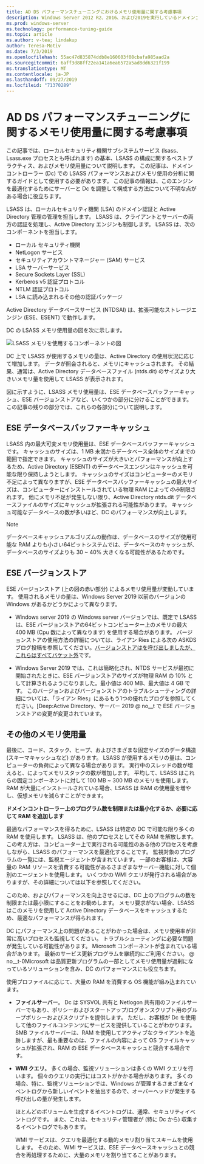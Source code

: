 ```yaml
---
title: AD DS パフォーマンスチューニングにおけるメモリ使用量に関する考慮事項
description: Windows Server 2012 R2、2016、および2019を実行しているドメインコントローラー上の Lsass.exe プロセスによるメモリ使用量。
ms.prod: windows-server
ms.technology: performance-tuning-guide
ms.topic: article
ms.author: v-tea; lindakup
author: Teresa-Motiv
ms.date: 7/3/2019
ms.openlocfilehash: 55ac47d835874ddb8e160603f08cbafa985aad2a
ms.sourcegitcommit: 6aff3d88ff22ea141a6ea6572a5ad8dd6321f199
ms.translationtype: MT
ms.contentlocale: ja-JP
ms.lasthandoff: 09/27/2019
ms.locfileid: "71370289"
---
```

# <a name="memory-usage-considerations-for-ad-ds-performance-tuning"></a>AD DS パフォーマンスチューニングに関するメモリ使用量に関する考慮事項

この記事では、ローカルセキュリティ機関サブシステムサービス (lsass、Lsass.exe プロセスとも呼ばれます) の基本、LSASS の構成に関するベストプラクティス、およびメモリ使用量について説明します。 この記事は、ドメインコントローラー (Dc) での LSASS パフォーマンスおよびメモリ使用の分析に関するガイドとして使用する必要があります。 この記事の情報は、このエンジンを最適化するためにサーバーと Dc を調整して構成する方法について不明な点がある場合に役立ちます。  

LSASS は、ローカルセキュリティ機関 (LSA) のドメイン認証と Active Directory 管理の管理を担当します。 LSASS は、クライアントとサーバーの両方の認証を処理し、Active Directory エンジンも制御します。 LSASS は、次のコンポーネントを担当します。  

- ローカル セキュリティ機関
- NetLogon サービス
- セキュリティアカウントマネージャー (SAM) サービス
- LSA サーバーサービス
- Secure Sockets Layer (SSL)
- Kerberos v5 認証プロトコル
- NTLM 認証プロトコル
- LSA に読み込まれるその他の認証パッケージ

Active Directory データベースサービス (NTDSAI) は、拡張可能なストレージエンジン (ESE、ESENT) で動作します。

DC の LSASS メモリ使用量の図を次に示します。

![LSASS メモリを使用するコンポーネントの図](media/domain-controller-lsass-memory-usage.png)  

DC 上で LSASS が使用するメモリの量は、Active Directory の使用状況に応じて増加します。 データが照会されると、メモリにキャッシュされます。 その結果、通常は、Active Directory データベースファイル (ntds.dit) のサイズより大きいメモリ量を使用して LSASS が表示されます。

図に示すように、LSASS メモリ使用量は、ESE データベースバッファーキャッシュ、ESE バージョンストアなど、いくつかの部分に分けることができます。 この記事の残りの部分では、これらの各部分について説明します。

## <a name="ese-database-buffer-cache"></a>ESE データベースバッファーキャッシュ  
LSASS 内の最大可変メモリ使用量は、ESE データベースバッファーキャッシュです。 キャッシュのサイズは、1 MB 未満からデータベース全体のサイズまでの範囲で指定できます。 キャッシュのサイズが大きいとパフォーマンスが向上するため、Active Directory (ESENT) のデータベースエンジンはキャッシュを可能な限り保持しようとします。 キャッシュのサイズはコンピューターのメモリ不足によって異なりますが、ESE データベースバッファーキャッシュの最大サイズは、コンピューターにインストールされている物理 RAM によって*のみ*制限されます。 他にメモリ不足が発生しない限り、Active Directory ntds.dit データベースファイルのサイズにキャッシュが拡張される可能性があります。 キャッシュ可能なデータベースの数が多いほど、DC のパフォーマンスが向上します。  
  
> [!NOTE]
> データベースキャッシュアルゴリズムの動作は、データベースのサイズが使用可能な RAM よりも小さい64ビットシステムでは、データベースのキャッシュが、データベースのサイズよりも 30 ~ 40% 大きくなる可能性があるためです。

## <a name="ese-version-store"></a>ESE バージョンストア

ESE バージョンストア (上の図の赤い部分) によるメモリ使用量が変動しています。 使用されるメモリの量は、Windows Server 2019 以前のバージョンの Windows があるかどうかによって異なります。

- Windows server 2019 の Windows server バージョンでは、既定で LSASS は、ESE バージョンストアの64ビットコンピューター上のメモリの最大 400 MB (Cpu 数によって異なります) を使用する場合があります。 バージョンストアの使用方法の詳細については、ライアン Ries による次の ASKDS ブログ投稿を参照してください。[バージョンストアはを呼び出しましたが、これらはすべてバケット外](https://techcommunity.microsoft.com/t5/Ask-the-Directory-Services-Team/The-Version-Store-Called-and-They-8217-re-All-Out-of-Buckets/ba-p/400415)です。

- Windows Server 2019 では、これは簡略化され、NTDS サービスが最初に開始されたときに、ESE バージョンストアのサイズが物理 RAM の 10% として計算されるようになりました。最小値は 400 MB、最大値は 4 GB です。 このバージョンおよびバージョンストアのトラブルシューティングの詳細については、「ライアン Ries」にあるもう1つの優れたブログを参照してください。[Deep:Active Directory、サーバー 2019 @ no__t で ESE バージョンストアの変更が変更されています。

## <a name="other-memory-use"></a>その他のメモリ使用量

最後に、コード、スタック、ヒープ、およびさまざまな固定サイズのデータ構造 (スキーマキャッシュなど) があります。 LSASS が使用するメモリの量は、コンピューターの負荷によって異なる場合があります。 実行中のスレッドの数が増えると、によってメモリスタックの数が増加します。 平均して、LSASS はこれらの固定コンポーネントに対して 100 MB ~ 300 MB のメモリを使用します。 RAM が大量にインストールされている場合、LSASS は RAM の使用量を増やし、仮想メモリを減らすことができます。

**ドメインコントローラー上のプログラム数を制限または最小化するか、必要に応じて RAM を追加します**

最適なパフォーマンスを得るために、LSASS は特定の DC で可能な限り多くの RAM を使用します。 LSASS は、他のプロセスとしてその RAM を解放します。 この考え方は、コンピューター上で実行される可能性のある他のプロセスを考慮しながら、LSASS のパフォーマンスを最適化することです。 監視対象のプログラムの一覧には、監視エージェントが含まれています。 一部のお客様は、大容量の RAM リソースを消費する可能性があるさまざまなサーバー機能に対して個別のエージェントを使用します。 いくつかの WMI クエリが発行される場合がありますが、その詳細については以下を参照してください。

このため、およびパフォーマンスを向上させるには、DC 上のプログラムの数を制限または最小限にすることをお勧めします。 メモリ要求がない場合、LSASS はこのメモリを使用して Active Directory データベースをキャッシュするため、最適なパフォーマンスが得られます。

DC にパフォーマンス上の問題があることがわかった場合は、メモリ使用率が非常に高いプロセスも監視してください。 トラブルシューティングに必要な問題が発生している可能性があります。 Microsoft コンポーネントが含まれている場合があります。 最新のサービス更新プログラムを継続的にご利用ください。 @ no__t-0Microsoft は品質更新プログラムの一部としてメモリ使用量が過剰になっているソリューションを含み、DC のパフォーマンスにも役立ちます。

使用プロファイルに応じて、大量の RAM を消費する OS 機能が組み込まれています。

- **ファイルサーバー**。 Dc は SYSVOL 共有と Netlogon 共有用のファイルサーバーでもあり、ポリシーおよびスタートアップ/ログオンスクリプト用のグループポリシーおよびスクリプトを提供します。
  ただし、お客様が Dc を使用して他のファイルコンテンツにサービスを提供していることがわかります。 SMB ファイルサーバーは、RAM を使用してアクティブなクライアントを追跡しますが、最も重要なのは、ファイルの内容によって OS ファイルキャッシュが拡張され、RAM の ESE データベースキャッシュと競合する場合です。  

- **WMI クエリ**。 多くの場合、監視ソリューションは多くの WMI クエリを行います。 個々のクエリの実行にはコストがかかる場合があります。 多くの場合、特に、監視ソリューションでは、Windows が管理するさまざまなイベントログから新しいイベントを抽出するので、オーバーヘッドが発生する呼び出しの量が発生します。  

  ほとんどのボリュームを生成するイベントログは、通常、セキュリティイベントログです。 また、これは、セキュリティ管理者が (特に Dc から) 収集するイベントログでもあります。  

  WMI サービスは、クエリを最適化する動的メモリ割り当てスキームを使用します。 そのため、WMI サービスは、ESE データベースキャッシュとの競合を再処理するために、大量のメモリを割り当てることがあります。  
